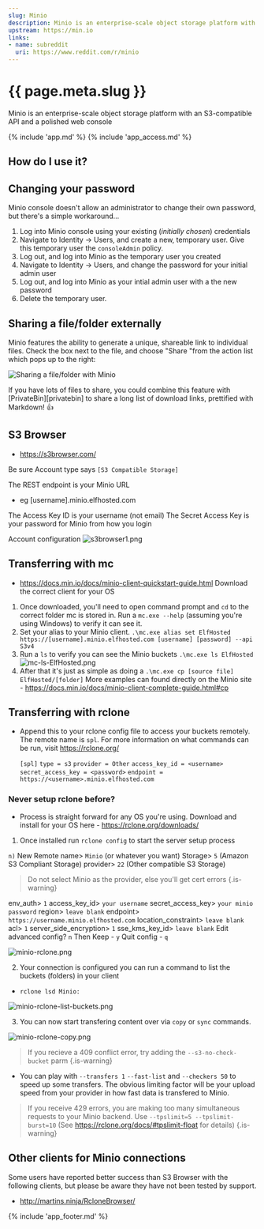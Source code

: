 ```yaml
---
slug: Minio
description: Minio is an enterprise-scale object storage platform with an S3-compatible API and a polished web console
upstream: https://min.io
links:
- name: subreddit
  uri: https://www.reddit.com/r/minio
---
```


# {{ page.meta.slug }}

Minio is an enterprise-scale object storage platform with an S3-compatible API and a polished web console

{% include 'app.md' %}
{% include 'app_access.md' %}

## How do I use it?

## Changing your password

Minio console doesn't allow an administrator to change their own password, but there's a simple workaround...

1. Log into Minio console using your existing (*initially chosen*) credentials
2. Navigate to Identity -> Users, and create a new, temporary user. Give this temporary user the `consoleAdmin` policy.
3. Log out, and log into Minio as the temporary user you created
4. Navigate to Identity -> Users, and change the password for your initial admin user
5. Log out, and log into Minio as your intial admin user with a the new password
6. Delete the temporary user.


## Sharing a file/folder externally

Minio features the ability to generate a unique, shareable link to individual files. Check the box next to the file, and choose "Share "from the action list which pops up to the right:

![Sharing a file/folder with Minio](/images/minio-share.png)

If you have lots of files to share, you could combine this feature with [PrivateBin][privatebin] to share a long list of download links, prettified with Markdown! :thumbsup:

## S3 Browser

- https://s3browser.com/

Be sure Account type says `[S3 Compatible Storage]`

The REST endpoint is your Minio URL
- eg [username].minio.elfhosted.com

The Access Key ID is your username (not email)
The Secret Access Key is your password for Minio from how you login

Account configuration
![s3browser1.png](/s3browser1.png)

## Transferring with mc

- https://docs.min.io/docs/minio-client-quickstart-guide.html
Download the correct client for your OS

1. Once downloaded, you'll need to open command prompt and `cd` to the correct folder mc is stored in.  Run a `mc.exe --help` (assuming you're using Windows) to verify it can see it. 
2. Set your alias to your Minio client. 
`.\mc.exe alias set ElfHosted https://[username].minio.elfhosted.com [username] [password] --api S3v4`
3. Run a `ls` to verify you can see the Minio buckets
`.\mc.exe ls ElfHosted`
![mc-ls-ElfHosted.png](/mc-ls-ElfHosted.png)
4. After that it's just as simple as doing a `.\mc.exe cp [source file] ElfHosted/[folder]`
More examples can found directly on the Minio site - https://docs.min.io/docs/minio-client-complete-guide.html#cp

## Transferring with rclone

- Append this to your rclone config file to access your buckets remotely. The remote name is `spl`. For more information on what commands can be run, visit https://rclone.org/

  `[spl]`
  `type = s3`
  `provider = Other`
  `access_key_id = <username>`
  `secret_access_key = <password>`
  `endpoint = https://<username>.minio.elfhosted.com`

### Never setup rclone before? 

- Process is straight forward for any OS you're using. 
	Download and install for your OS here - https://rclone.org/downloads/

1. Once installed run `rclone config` to start the server setup process

`n)` New Remote
name> `Minio` (or whatever you want)
Storage> `5` (Amazon S3 Compliant Storage)
provider> `22` (Other compatible S3 Storage)
> Do not select Minio as the provider, else you'll get cert errors
{.is-warning}

env_auth> `1`
access_key_id> `your username`
secret_access_key> `your minio password`
region> `leave blank`
endpoint> `https://username.minio.elfhosted.com`
location_constraint> `leave blank`
acl> `1`
server_side_encryption> `1`
sse_kms_key_id> `leave blank`
Edit advanced config? `n`
Then Keep - `y`
Quit config - `q`

![minio-rclone.png](/minio-rclone.png)

2. Your connection is configured you can run a command to list the buckets (folders) in your client
- `rclone lsd Minio:`

![minio-rclone-list-buckets.png](/minio-rclone-list-buckets.png)

3. You can now start transfering content over via `copy` or `sync` commands. 

![minio-rclone-copy.png](/minio-rclone-copy.png)

> If you recieve a 409 conflict error, try adding the `--s3-no-check-bucket` parm
{.is-warning}

- You can play with `--transfers 1` `--fast-list` and `--checkers 50` to speed up some transfers. The obvious limiting factor will be your upload speed from your provider in how fast data is transfered to Minio. 

> If you receive 429 errors, you are making too many simultaneous requests to your Minio backend. Use `--tpslimit=5 --tpslimit-burst=10` (See https://rclone.org/docs/#tpslimit-float for details)
{.is-warning}


## Other clients for Minio connections
Some users have reported better success than S3 Browser with the following clients, but please be aware they have not been tested by support. 

- http://martins.ninja/RcloneBrowser/


{% include 'app_footer.md' %}